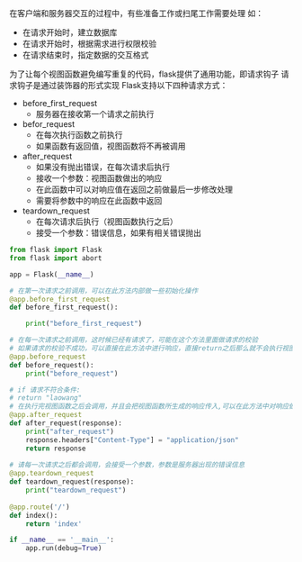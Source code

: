 在客户端和服务器交互的过程中，有些准备工作或扫尾工作需要处理 如：
- 在请求开始时，建立数据库
- 在请求开始时，根据需求进行权限校验
- 在请求结束时，指定数据的交互格式

为了让每个视图函数避免编写重复的代码，flask提供了通用功能，即请求钩子
请求钩子是通过装饰器的形式实现
Flask支持以下四种请求方式：
- before_first_request
	- 服务器在接收第一个请求之前执行
- befor_request
	- 在每次执行函数之前执行
	- 如果函数有返回值，视图函数将不再被调用
- after_request
	- 如果没有抛出错误，在每次请求后执行
	- 接收一个参数：视图函数做出的响应
	- 在此函数中可以对响应值在返回之前做最后一步修改处理
	- 需要将参数中的响应在此函数中返回
- teardown_request
	- 在每次请求后执行（视图函数执行之后）
	- 接受一个参数：错误信息，如果有相关错误抛出
```python
from flask import Flask
from flask import abort

app = Flask(__name__)

# 在第一次请求之前调用，可以在此方法内部做一些初始化操作
@app.before_first_request
def before_first_request():

	print("before_first_request")

# 在每一次请求之前调用，这时候已经有请求了，可能在这个方法里面做请求的校验
# 如果请求的校验不成功，可以直接在此方法中进行响应，直接return之后那么就不会执行视图函数
@app.before_request
def before_request():
	print("before_request")

# if 请求不符合条件:
# return "laowang"
# 在执行完视图函数之后会调用，并且会把视图函数所生成的响应传入,可以在此方法中对响应做最后一步统一的处理
@app.after_request
def after_request(response):
	print("after_request")
	response.headers["Content-Type"] = "application/json"
	return response
	
# 请每一次请求之后都会调用，会接受一个参数，参数是服务器出现的错误信息
@app.teardown_request
def teardown_request(response):
	print("teardown_request")
	
@app.route('/')
def index():
	return 'index'

if __name__ == '__main__':
	app.run(debug=True)
```